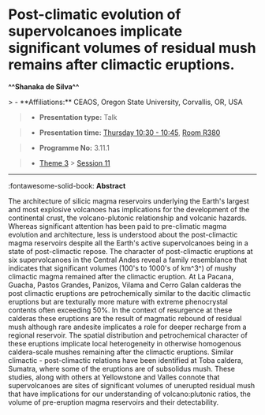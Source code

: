 # Post-climatic evolution of supervolcanoes implicate significant volumes of residual mush remains after climactic eruptions.

**^^Shanaka de Silva^^**

<!-- more -->> - **Affiliations:** CEAOS, Oregon State University, Corvallis, OR, USA

> - **Presentation type:** Talk

> - **Presentation time:** [Thursday 10:30 - 10:45](../sessions_comparison.md#__tabbed_3_5), [Room R380](../maps_venue.md#__tabbed_1_1)

> - **Programme No:** 3.11.1

> - [Theme 3](../theme3.md) > [Session 11](../sessions/session-3-11.md)

--- 

:fontawesome-solid-book: **Abstract**

The architecture of silicic magma reservoirs underlying the Earth's largest and most explosive volcanoes has implications for the development of the continental crust, the volcano-plutonic relationship and volcanic hazards. Whereas significant attention has been paid to pre-climatic magma evolution and architecture, less is understood about the post-climactic magma reservoirs despite all the Earth's active supervolcanoes being in a state of post-climactic repose. The character of post-climactic eruptions at six supervolcanoes in the Central Andes reveal a family resemblance that indicates that significant volumes (100's to 1000's of km^3^) of mushy climactic magma remained after the climactic eruption. At La Pacana, Guacha, Pastos Grandes, Panizos, Vilama and Cerro Galan calderas the post climactic eruptions are petrochemically similar to the dacitic climactic eruptions but are texturally more mature with extreme phenocrystal contents often exceeding 50%. In the context of resurgence at these calderas these eruptions are the result of magmatic rebound of residual mush although rare andesite implicates a role for deeper recharge from a regional reservoir. The spatial distribution and petrochemical character of these eruptions implicate local heterogeneity in otherwise homogenous caldera-scale mushes remaining after the climactic eruptions. Similar climactic - post-climactic relations have been identified at Toba caldera, Sumatra, where some of the eruptions are of subsolidus mush. These studies, along with others at Yellowstone and Valles connote that supervolcanoes are sites of significant volumes of unerupted residual mush that have implications for our understanding of volcano:plutonic ratios, the volume of pre-eruption magma reservoirs and their detectability.

